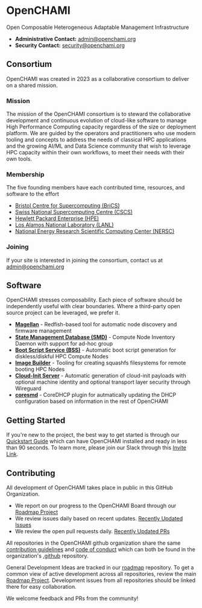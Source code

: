 # OpenCHAMI
Open Composable Heterogeneous Adaptable Management Infrastructure

* **Administrative Contact:** admin@openchami.org
* **Security Contact:** security@openchami.org

## Consortium

OpenCHAMI was created in 2023 as a collaborative consortium to deliver on a shared mission.

### Mission

The mission of the OpenCHAMI consortium is to steward the collaborative development and continuous evolution of cloud-like software to manage High Performance Computing capacity regardless of the size or deployment platform.  We are guided by the operators and practitioners who use modern tooling and concepts to address the needs of classical HPC applications and the growing AI/ML and Data Science community that wish to leverage HPC capacity within their own workflows, to meet their needs with their own tools.

### Membership

The five founding members have each contributed time, resources, and software to the effort

* [Bristol Centre for Supercomputing (BriCS)](https://www.bristol.ac.uk/campaigns/bristol-supercomputing/)
* [Swiss National Supercomputing Centre (CSCS)](https://www.cscs.ch/)
* [Hewlett Packard Enterprise (HPE)](https://www.hpe.com/us/en/compute/hpc/supercomputing)
* [Los Alamos National Laboratory (LANL)](https://www.lanl.gov/)
* [National Energy Research Scientific Computing Center (NERSC)](https://www.nersc.gov/)

### Joining

If your site is interested in joining the consortium, contact us at [admin@openchami.org](admin@openchami.org)

## Software

OpenCHAMI stresses composability.  Each piece of software should be independently useful with clear boundaries.  Where a third-party open source project can be leveraged, we prefer it.

* **[Magellan](https://github.com/openchami/magellan)** - Redfish-based tool for automatic node discovery and firmware management
* **[State Management Database (SMD)](https://github.com/openchami/smd)** - Compute Node Inventory Daemon with support for ad-hoc group
* **[Boot Script Service (BSS)](https://github.com/openchami/bss)** - Automatic boot script generation for diskless/diskful HPC Compute Nodes
* **[Image Builder](https://github.com/openchami/image-builder)** - Tooling for creating squashfs filesystems for remote booting HPC Nodes
* **[Cloud-Init Server](https://github.com/openchami/cloud-init)** - Automatic generation of cloud-init payloads with optional machine identity and optional transport layer security through Wireguard
* **[coresmd](https://github.com/openchami/coresmd)** - CoreDHCP plugin for autmatically updating the DHCP configuration based on information in the rest of OpenCHAMI


## Getting Started

If you're new to the project, the best way to get started is through our [Quickstart Guide](https://openchami.org/guides/getting_started/) which can have OpenCHAMI installed and ready in less than 90 seconds.  To learn more, please join our Slack through this [Invite Link](https://join.slack.com/t/openchami/shared_invite/zt-2xn9wctqq-tptRqPUeFQtTsENRkrCkBg).

## Contributing

All development of OpenCHAMI takes place in public in this GitHub Organization.

* We report on our progress to the OpenCHAMI Board through our [Roadmap Project](https://github.com/orgs/OpenCHAMI/projects/1)
* We review issues daily based on recent updates. [Recently Updated Issues](https://github.com/search?q=org%3AOpenCHAMI++&type=issues&state=open&s=updated&o=desc)
* We review the open pull requests daily. [Recently Updated PRs](https://github.com/search?q=org%3AOpenCHAMI++&type=pullrequests&s=updated&o=desc&state=open)

All repositories in the OpenCHAMI github organization share the same [contribution guidelines](https://github.com/OpenCHAMI/.github/blob/main/CONTRIBUTING.md) and [code of conduct](https://github.com/OpenCHAMI/.github/blob/main/CODE_OF_CONDUCT.md) which can both be found in the organization's [.github](https://github.com/OpenCHAMI/.github) repository.

General Development Ideas are tracked in our [roadmap](https://github.com/OpenCHAMI/roadmap) repository.  To get a common view of active development across all repositories, review the main [Roadmap Project](https://github.com/orgs/OpenCHAMI/projects/1).  Development issues from all repositories should be linked there for easy collaboration.

We welcome feedback and PRs from the community!
